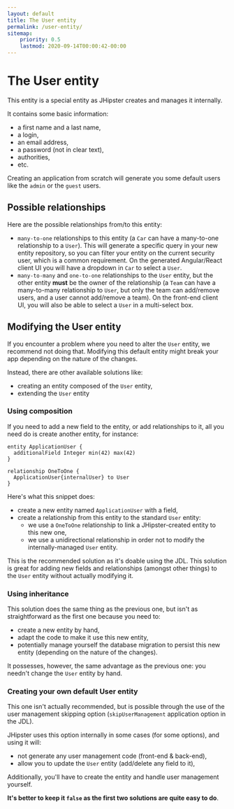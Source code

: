```yaml
---
layout: default
title: The User entity
permalink: /user-entity/
sitemap:
    priority: 0.5
    lastmod: 2020-09-14T00:00:42-00:00
---
```


# <i class="fa fa-user"></i> The User entity

This entity is a special entity as JHipster creates and manages it internally.

It contains some basic information:
  - a first name and a last name,
  - a login,
  - an email address,
  - a password (not in clear text),
  - authorities,
  - etc.

Creating an application from scratch will generate you some default users like the `admin` or the `guest` users.

## Possible relationships

Here are the possible relationships from/to this entity:
  - `many-to-one` relationships to this entity (a `Car` can have a many-to-one relationship to a `User`).
    This will generate a specific query in your new entity repository, so you can filter your entity on the current
    security user, which is a common requirement. On the generated Angular/React client UI you will have a dropdown in
    `Car` to select a `User`.
  - `many-to-many` and `one-to-one` relationships to the `User` entity, but the other entity __must__ be the owner
    of the relationship (a `Team` can have a many-to-many relationship to `User`, but only the team can add/remove users,
    and a user cannot add/remove a team). On the front-end client UI, you will also be able to select a `User` in
    a multi-select box.

## Modifying the User entity

If you encounter a problem where you need to alter the `User` entity, we recommend not doing that.
Modifying this default entity might break your app depending on the nature of the changes.

Instead, there are other available solutions like:
  - creating an entity composed of the `User` entity,
  - extending the `User` entity

### Using composition

If you need to add a new field to the entity, or add relationships to it, 
all you need do is create another entity, for instance:

```jdl
entity ApplicationUser {
  additionalField Integer min(42) max(42)
}

relationship OneToOne {
  ApplicationUser{internalUser} to User
}
```

Here's what this snippet does:
  - create a new entity named `ApplicationUser` with a field,
  - create a relationship from this entity to the standard `User` entity:
    - we use a `OneToOne` relationship to link a JHipster-created entity to this new one,
    - we use a unidirectional relationship in order not to modify the internally-managed `User` entity. 

This is the recommended solution as it's doable using the JDL.
This solution is great for adding new fields and relationships (amongst other things) to the `User` entity
without actually modifying it.

### Using inheritance

This solution does the same thing as the previous one, but isn't as straightforward as the first one because you need to:
  - create a new entity by hand,
  - adapt the code to make it use this new entity,
  - potentially manage yourself the database migration to persist this new entity (depending on the nature of the changes).

It possesses, however, the same advantage as the previous one: you needn't change the `User` entity by hand.

### Creating your own default User entity

This one isn't actually recommended, but is possible through the use of the user management skipping option
(`skipUserManagement` application option in the JDL).

JHipster uses this option internally in some cases (for some options), and using it will:
  - not generate any user management code (front-end & back-end),
  - allow you to update the `User` entity (add/delete any field to it),

Additionally, you'll have to create the entity and handle user management yourself.

**It's better to keep it `false` as the first two solutions are quite easy to do**.
